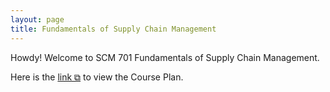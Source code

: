 ```yaml
---
layout: page
title: Fundamentals of Supply Chain Management
---
```


Howdy! Welcome to SCM 701 Fundamentals of Supply Chain Management.

<p>Here is the <a href="https://drive.google.com/file/d/1BC4tvY7Rks0_Xl3leMmUr2Ewz4Ceovgf" target="_blank" rel="noopener noreferrer">link &#x29c9;</a> to view the Course Plan.</p>
